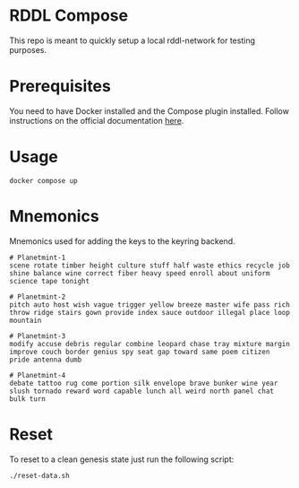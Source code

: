 # RDDL Compose
This repo is meant to quickly setup a local rddl-network for testing purposes.

# Prerequisites
You need to have Docker installed and the Compose plugin installed. Follow instructions on the official documentation [here](https://docs.docker.com/compose/install/).

# Usage
```
docker compose up
```

# Mnemonics
Mnemonics used for adding the keys to the keyring backend.
```
# Planetmint-1
scene rotate timber height culture stuff half waste ethics recycle job shine balance wine correct fiber heavy speed enroll about uniform science tape tonight

# Planetmint-2
pitch auto host wish vague trigger yellow breeze master wife pass rich throw ridge stairs gown provide index sauce outdoor illegal place loop mountain

# Planetmint-3
modify accuse debris regular combine leopard chase tray mixture margin improve couch border genius spy seat gap toward same poem citizen pride antenna dumb

# Planetmint-4
debate tattoo rug come portion silk envelope brave bunker wine year slush tornado reward word capable lunch all weird north panel chat bulk turn
```

# Reset
To reset to a clean genesis state just run the following script:
```
./reset-data.sh
```